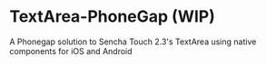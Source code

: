 TextArea-PhoneGap (WIP)
=================

A Phonegap solution to Sencha Touch 2.3's TextArea using native components for iOS and Android
